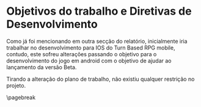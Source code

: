 
# Objetivos do trabalho e Diretivas de Desenvolvimento

Como já foi mencionando em outra secção do relatório, inicialmente iria trabalhar no desenvolvimento para IOS do Turn Based RPG mobile, contudo, este sofreu alterações passando o objetivo para o desenvolvimento do jogo em android com o objetivo de ajudar ao lançamento da versão Beta.

Tirando a alteração do plano de trabalho, não existiu qualquer restrição no projeto.

\pagebreak
